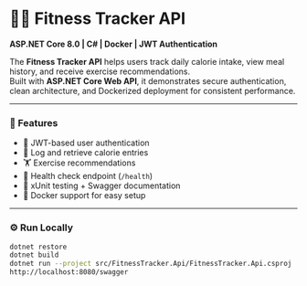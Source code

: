# 🏋️‍♀️ Fitness Tracker API  
**ASP.NET Core 8.0 | C# | Docker | JWT Authentication**

The **Fitness Tracker API** helps users track daily calorie intake, view meal history, and receive exercise recommendations.  
Built with **ASP.NET Core Web API**, it demonstrates secure authentication, clean architecture, and Dockerized deployment for consistent performance.

---

### 🚀 Features
- 🔐 JWT-based user authentication  
- 🍎 Log and retrieve calorie entries  
- 🏋️ Exercise recommendations  
- 💓 Health check endpoint (`/health`)  
- 🧪 xUnit testing + Swagger documentation  
- 🐳 Docker support for easy setup  

---

### ⚙️ Run Locally
```bash
dotnet restore
dotnet build
dotnet run --project src/FitnessTracker.Api/FitnessTracker.Api.csproj
http://localhost:8080/swagger
